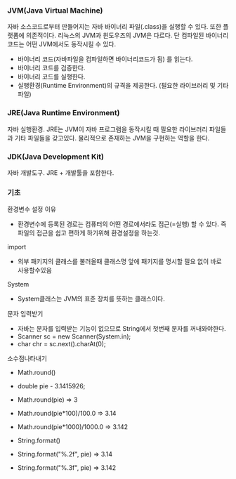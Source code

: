 ### JVM(Java Virtual Machine)
자바 소스코드로부터 만들어지는 자바 바이너리 파일(.class)을 실행할 수 있다. 또한 플랫폼에 의존적이다.
리눅스의 JVM과 윈도우즈의 JVM은 다르다. 단 컴파일된 바이너리 코드는 어떤 JVM에서도 동작시킬 수 있다.
- 바이너리 코드(자바파일을 컴파일하면 바이너리코드가 됨) 를 읽는다.
- 바이너리 코드를 검증한다.
- 바이너리 코드를 실행한다.
- 실행환경(Runtime Environment)의 규격을 제공한다. (필요한 라이브러리 및 기타파일)

### JRE(Java Runtime Environment)
자바 실행환경. JRE는 JVM이 자바 프로그램을 동작시킬 때 필요한 라이브러리 파일들과 기타 파일들을 갖고있다.
물리적으로 존재하는 JVM을 구현하는 역할을 한다.

### JDK(Java Development Kit)
자바 개발도구. JRE + 개발툴을 포함한다.

### 기초
환경변수 설정 이유
- 환경변수에 등록된 경로는 컴퓨터의 어떤 경로에서라도 접근(=실행) 할 수 있다.
즉 파일의 접근을 쉽고 편하게 하기위해 환경설정을 하는것.

import
- 외부 패키지의 클래스를 불러올때 클래스명 앞에 패키지를 명시할 필요 없이 바로 사용할수있음

System
- System클래스는 JVM의 표준 장치를 뜻하는 클래스이다. 

문자 입력받기
- 자바는 문자를 입력받는 기능이 없으므로 String에서 첫번째 문자를 꺼내와야한다.
- Scanner sc = new Scanner(System.in);
- char chr = sc.next().charAt(0);

소수점나타내기

- Math.round()
- double pie - 3.1415926;
- Math.round(pie) => 3
- Math.round(pie*100)/100.0 => 3.14
- Math.round(pie*1000)/1000.0 => 3.142

- String.format()
- String.format("%.2f", pie) => 3.14
- String.format("%.3f", pie) => 3.142